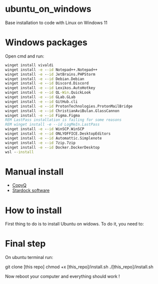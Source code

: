 # ubuntu_on_windows
Base installation to code with Linux on Windows 11

# Windows packages

Open cmd and run:
```cmd
winget install vivaldi
winget install -e --id Notepad++.Notepad++
winget install -e --id JetBrains.PHPStorm
winget install -e --id Debian.Debian
winget install -e --id Discord.Discord
winget install -e --id Lexikos.AutoHotkey
winget install -e --id QL-Win.QuickLook
winget install -e --id GLab.GLab
winget install -e --id GitHub.cli
winget install -e --id ProtonTechnologies.ProtonMailBridge
winget install -e --id ChristianAviBulan.GlassCannon
winget install -e --id Figma.Figma
REM LastPass installation is failing for some reasons
REM winget install -e --id LogMeIn.LastPass
winget install -e --id WinSCP.WinSCP
winget install -e --id ONLYOFFICE.DesktopEditors
winget install -e --id Automattic.Simplenote
winget install -e --id 7zip.7zip
winget install -e --id Docker.DockerDesktop
wsl --install
```

# Manual install

- [CopyQ](https://hluk.github.io/CopyQ/)
- [Stardock software](https://www.stardock.com/products/odnt/)

# How to install

First thing to do is to install Ubuntu on widows. To do it, you need to:


# Final step

On ubuntu terminal run:

git clone [this repo]
chmod +x [this_repo]/install.sh
./[this_repo]/install.sh

Now  reboot your computer and everything should work !
